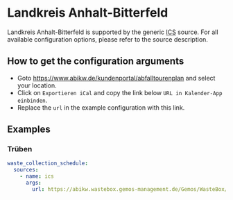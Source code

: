# Landkreis Anhalt-Bitterfeld

Landkreis Anhalt-Bitterfeld is supported by the generic [ICS](/doc/source/ics.md) source. For all available configuration options, please refer to the source description.


## How to get the configuration arguments

- Goto <https://www.abikw.de/kundenportal/abfalltourenplan> and select your location.  
- Click on `Exportieren iCal` and copy the link below `URL in Kalender-App einbinden`.
- Replace the `url` in the example configuration with this link.

## Examples

### Trüben

```yaml
waste_collection_schedule:
  sources:
    - name: ics
      args:
        url: https://abikw.wastebox.gemos-management.de/Gemos/WasteBox/Frontend/TourSchedule/Raw/Name/2023/list/81779/565,566,567,568,569/Print/ics/Default/Abfuhrtermine.ics
```
